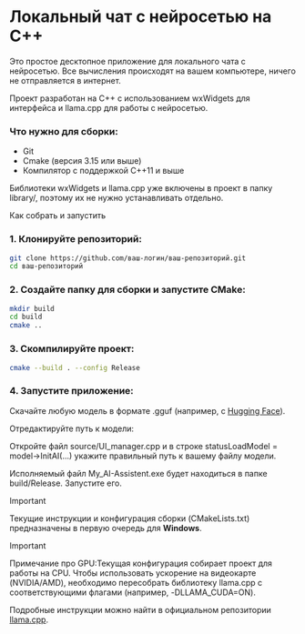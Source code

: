 # Локальный чат с нейросетью на C++

Это простое десктопное приложение для локального чата с нейросетью. Все вычисления происходят на вашем компьютере, ничего не отправляется в интернет.

Проект разработан на C++ с использованием wxWidgets для интерфейса и llama.cpp для работы с нейросетью.

### Что нужно для сборки: 

* Git 
* Cmake (версия 3.15 или выше)
* Компилятор с поддержкой С++11 и выше


Библиотеки wxWidgets и llama.cpp уже включены в проект в папку library/, поэтому их не нужно устанавливать отдельно.

Как собрать и запустить

### 1. Клонируйте репозиторий:

```bash
git clone https://github.com/ваш-логин/ваш-репозиторий.git
cd ваш-репозиторий
```

### 2. Создайте папку для сборки и запустите CMake:

```bash
mkdir build
cd build
cmake ..
```

### 3. Скомпилируйте проект:

```bash
cmake --build . --config Release
```


### 4. Запустите приложение:

Скачайте любую модель в формате .gguf (например, с [Hugging Face](https://huggingface.co/)).

Отредактируйте путь к модели: 

Откройте файл source/UI_manager.cpp и в строке statusLoadModel = model->InitAI(...) укажите правильный путь к вашему файлу модели.

Исполняемый файл My_AI-Assistent.exe будет находиться в папке build/Release. Запустите его.


> [!IMPORTANT]
> Текущие инструкции и конфигурация сборки (CMakeLists.txt) предназначены в первую очередь для **Windows**.


> [!IMPORTANT] 
> Примечание про GPU:Текущая конфигурация собирает проект для работы на CPU. Чтобы использовать ускорение на видеокарте (NVIDIA/AMD), необходимо пересобрать библиотеку llama.cpp с соответствующими флагами (например, -DLLAMA_CUDA=ON). 
>
> Подробные инструкции можно найти в официальном репозитории [llama.cpp](https://github.com/ggml-org/llama.cpp).
